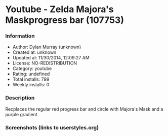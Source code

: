 # Youtube - Zelda Majora's Maskprogress bar (107753)

### Information
- Author: Dylan Murray (unknown)
- Created at: unknown
- Updated at: 11/30/2014, 12:09:27 AM
- License: NO-REDISTRIBUTION
- Category: youtube
- Rating: undefined
- Total installs: 799
- Weekly installs: 0


### Description
Recplaces the regular red progress bar and circle with Majora's Mask and a purple gradient


### Screenshots (links to userstyles.org)



